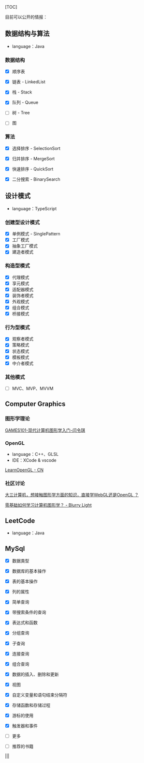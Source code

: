 [TOC]



目前可以公开的情报：

## 数据结构与算法

+ language：Java

### 数据结构

+ [x] 顺序表

+ [x] 链表 - LinkedList

+ [x] 栈 - Stack

+ [x] 队列 - Queue

+ [ ] 树 - Tree

+ [ ] 图




### 算法

+ [x] 选择排序 - SelectionSort
+ [x] 归并排序 - MergeSort
+ [x] 快速排序 - QuickSort
+ [x] 二分搜索 - BinarySearch



## 设计模式

+ language：TypeScript

### 创建型设计模式

+ [x] 单例模式 - SinglePattern
+ [x] 工厂模式
+ [x] 抽象工厂模式
+ [x] 建造者模式

### 构造型模式

+ [x] 代理模式
+ [x] 享元模式
+ [x] 适配器模式
+ [x] 装饰者模式
+ [x] 外观模式
+ [x] 组合模式
+ [x] 桥接模式

### 行为型模式

+ [x] 观察者模式
+ [x] 策略模式
+ [x] 状态模式
+ [x] 模板模式
+ [x] 中介者模式

### 其他模式

+ [ ] MVC、MVP、MVVM



## Computer Graphics

### 图形学理论

[GAMES101-现代计算机图形学入门-闫令琪](https://www.bilibili.com/video/BV1X7411F744?p=3)

### OpenGL

+ language：C++、GLSL
+ IDE：XCode & vscode

[LearnOpenGL - CN](https://learnopengl-cn.github.io/intro/)

### 社区讨论

[大三计算机，想接触图形学方面的知识，直接学WebGL还是OpenGL ？](https://www.zhihu.com/question/422713076)

[零基础如何学习计算机图形学？ - Blurry Light](https://www.zhihu.com/question/41468803/answer/1322562695)







## LeetCode

+ language：Java

## MySql

+ [x] 数据类型
+ [x] 数据库的基本操作
+ [x] 表的基本操作
+ [x] 列的属性
+ [x] 简单查询
+ [x] 带搜索条件的查询
+ [x] 表达式和函数
+ [x] 分组查询
+ [x] 子查询
+ [x] 连接查询
+ [x] 组合查询
+ [x] 数据的插入、删除和更新
+ [x] 视图
+ [x] 自定义变量和语句结束分隔符
+ [x] 存储函数和存储过程
+ [x] 游标的使用
+ [x] 触发器和事件
+ [ ] 更多
+ [ ] 推荐的书籍









|||



